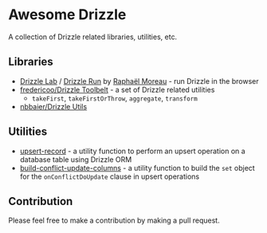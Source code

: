 # Awesome Drizzle

A collection of Drizzle related libraries, utilities, etc.

## Libraries

- [Drizzle Lab](https://github.com/rphlmr/drizzle-lab) / [Drizzle Run](https://drizzle.run/) by [Raphaël Moreau](https://github.com/rphlmr) - run Drizzle in the browser
- [fredericoo/Drizzle Toolbelt](https://github.com/fredericoo/drizzle-toolbelt) - a set of Drizzle related utilities
  - `takeFirst`, `takeFirstOrThrow`, `aggregate`, `transform`
- [nbbaier/Drizzle Utils](https://jsr.io/@nbbaier/drizzle-utils)

## Utilities

- [upsert-record](./upsert-record.ts) - a utility function to perform an upsert operation on a database table using Drizzle ORM
- [build-conflict-update-columns](./build-conflict-update-columns.ts) - a utility function to build the `set` object for the `onConflictDoUpdate` clause in upsert operations

## Contribution

Please feel free to make a contribution by making a pull request.
